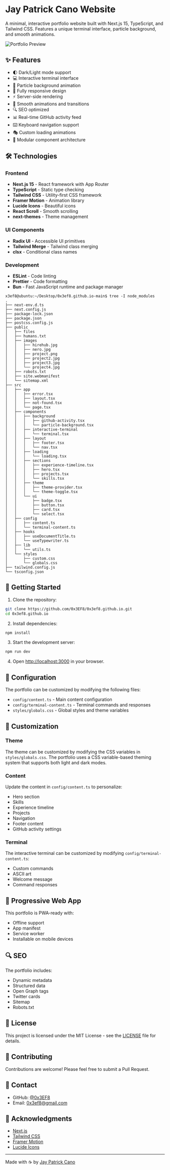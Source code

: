 
# Jay Patrick Cano Website

A minimal, interactive portfolio website built with Next.js 15, TypeScript, and Tailwind CSS. Features a unique terminal interface, particle background, and smooth animations.

![Portfolio Preview](/public/images/portfolio.png)

## ✨ Features

- 🌓 Dark/Light mode support
- 💻 Interactive terminal interface
- 🎯 Particle background animation
- 📱 Fully responsive design
- ⚡ Server-side rendering
- 🎨 Smooth animations and transitions
- 🔍 SEO optimized
- 📊 Real-time GitHub activity feed
- ⌨️ Keyboard navigation support
- 🎭 Custom loading animations
- 🔧 Modular component architecture

## 🛠️ Technologies

### Frontend
- **Next.js 15** - React framework with App Router
- **TypeScript** - Static type checking
- **Tailwind CSS** - Utility-first CSS framework
- **Framer Motion** - Animation library
- **Lucide Icons** - Beautiful icons
- **React Scroll** - Smooth scrolling
- **next-themes** - Theme management

### UI Components
- **Radix UI** - Accessible UI primitives
- **Tailwind Merge** - Tailwind class merging
- **clsx** - Conditional class names

### Development
- **ESLint** - Code linting
- **Prettier** - Code formatting
- **Bun** - Fast JavaScript runtime and package manager
  
```
x3ef8@ubuntu:~/Desktop/0x3ef8.github.io-main$ tree -I node_modules
.
├── next-env.d.ts
├── next.config.js
├── package-lock.json
├── package.json
├── postcss.config.js
├── public
│   ├── files
│   ├── humans.txt
│   ├── images
│   │   ├── hirehub.jpg
│   │   ├── nero.jpg
│   │   ├── project.png
│   │   ├── project2.jpg
│   │   ├── project3.jpg
│   │   └── project4.jpg
│   ├── robots.txt
│   ├── site.webmanifest
│   └── sitemap.xml
├── src
│   ├── app
│   │   ├── error.tsx
│   │   ├── layout.tsx
│   │   ├── not-found.tsx
│   │   └── page.tsx
│   ├── components
│   │   ├── background
│   │   │   ├── github-activity.tsx
│   │   │   └── particle-background.tsx
│   │   ├── interactive-terminal
│   │   │   └── terminal.tsx
│   │   ├── layout
│   │   │   ├── footer.tsx
│   │   │   └── nav.tsx
│   │   ├── loading
│   │   │   └── loading.tsx
│   │   ├── sections
│   │   │   ├── experience-timeline.tsx
│   │   │   ├── hero.tsx
│   │   │   ├── projects.tsx
│   │   │   └── skills.tsx
│   │   ├── theme
│   │   │   ├── theme-provider.tsx
│   │   │   └── theme-toggle.tsx
│   │   └── ui
│   │       ├── badge.tsx
│   │       ├── button.tsx
│   │       ├── card.tsx
│   │       └── select.tsx
│   ├── config
│   │   ├── content.ts
│   │   └── terminal-content.ts
│   ├── hooks
│   │   ├── useDocumentTitle.ts
│   │   └── useTypewriter.ts
│   ├── lib
│   │   └── utils.ts
│   └── styles
│       ├── custom.css
│       └── globals.css
├── tailwind.config.js
└── tsconfig.json
```

## 🚀 Getting Started

1. Clone the repository:
```bash
git clone https://github.com/0x3EF8/0x3ef8.github.io.git
cd 0x3ef8.github.io
```

2. Install dependencies:
```bash
npm install
```

3. Start the development server:
```bash
npm run dev
```

4. Open [http://localhost:3000](http://localhost:3000) in your browser.

## 🔧 Configuration

The portfolio can be customized by modifying the following files:

- `config/content.ts` - Main content configuration
- `config/terminal-content.ts` - Terminal commands and responses
- `styles/globals.css` - Global styles and theme variables

## 🎨 Customization

### Theme

The theme can be customized by modifying the CSS variables in `styles/globals.css`. The portfolio uses a CSS variable-based theming system that supports both light and dark modes.

### Content

Update the content in `config/content.ts` to personalize:
- Hero section
- Skills
- Experience timeline
- Projects
- Navigation
- Footer content
- GitHub activity settings

### Terminal

The interactive terminal can be customized by modifying `config/terminal-content.ts`:
- Custom commands
- ASCII art
- Welcome message
- Command responses

## 📱 Progressive Web App

This portfolio is PWA-ready with:
- Offline support
- App manifest
- Service worker
- Installable on mobile devices

## 🔍 SEO

The portfolio includes:
- Dynamic metadata
- Structured data
- Open Graph tags
- Twitter cards
- Sitemap
- Robots.txt

## 📄 License

This project is licensed under the MIT License - see the [LICENSE](LICENSE) file for details.

## 🤝 Contributing

Contributions are welcome! Please feel free to submit a Pull Request.

## 📧 Contact

- GitHub: [@0x3EF8](https://github.com/0x3EF8)
- Email: 0x3ef8@gmail.com

## 💫 Acknowledgments

- [Next.js](https://nextjs.org/)
- [Tailwind CSS](https://tailwindcss.com/)
- [Framer Motion](https://www.framer.com/motion/)
- [Lucide Icons](https://lucide.dev/)

---

Made with ☕ by [Jay Patrick Cano](https://github.com/0x3EF8)
